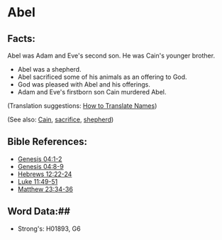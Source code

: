 # Abel  #

## Facts: ##

Abel was Adam and Eve's second son. He was Cain's younger brother.

 * Abel was a shepherd.
 * Abel sacrificed some of his animals as an offering to God.
 * God was pleased with Abel and his offerings.
 * Adam and Eve's firstborn son Cain murdered Abel.

(Translation suggestions: [How to Translate Names](rc://en/ta/man/translate/translate-names)) 

(See also: [Cain](../other/cain.md), [sacrifice](../other/sacrifice.md), [shepherd](../other/shepherd.md))

## Bible References: ##

* [Genesis 04:1-2](rc://en/tn/help/gen/04/01)
* [Genesis 04:8-9](rc://en/tn/help/gen/04/08)
* [Hebrews 12:22-24](rc://en/tn/help/heb/12/22)
* [Luke 11:49-51](rc://en/tn/help/luk/11/49)
* [Matthew 23:34-36](rc://en/tn/help/mat/23/34)

## Word Data:##

* Strong's: H01893, G6

